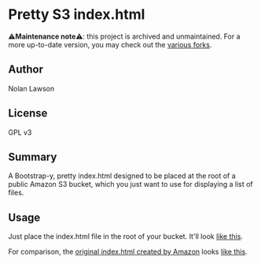 Pretty S3 index.html
====================

⚠**Maintenance note**⚠: this project is archived and unmaintained. For a more up-to-date version, you may check out the [various forks](https://github.com/nolanlawson/pretty-s3-index-html/issues/6).

Author
-------
Nolan Lawson

License
--------
GPL v3

Summary
---------

A Bootstrap-y, pretty index.html designed to be placed at the root of a public Amazon S3 bucket, which
you just want to use for displaying a list of files.

Usage
-------

Just place the index.html file in the root of your bucket.  It'll look [like this][1].

For comparison, the [original index.html created by Amazon][2] looks [like this][3].


[1]: https://nolanlawson.s3.amazonaws.com/index.html
[2]: https://aws.amazon.com/code/1713
[3]: http://regexp.s3.amazonaws.com/list.html
 